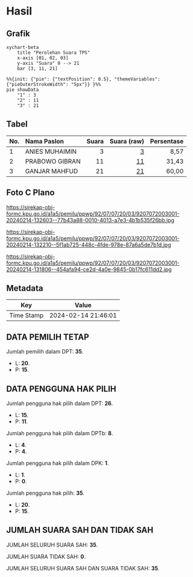 # Hasil

## Grafik

```mermaid
xychart-beta
    title "Perolehan Suara TPS"
    x-axis [01, 02, 03]
    y-axis "Suara" 0 --> 21
    bar [3, 11, 21]
```

```mermaid
%%{init: {"pie": {"textPosition": 0.5}, "themeVariables": {"pieOuterStrokeWidth": "5px"}} }%%
pie showData
    "1" : 3
    "2" : 11
    "3" : 21
```

## Tabel

| No. | Nama Paslon    | Suara | Suara (raw) | Persentase |
|:--- |:-------------- | -----:| -----------:| ----------:|
| 1   | ANIES MUHAIMIN | 3     | [3][p-1]    | 8,57       |
| 2   | PRABOWO GIBRAN | 11    | [11][p-2]   | 31,43      |
| 3   | GANJAR MAHFUD  | 21    | [21][p-3]   | 60,00      |


[p-1]: https://github.com/gigit-pemilu/pemilu-2024-92-papua-barat/blob/main/pilpres/hitung-suara/sub/92-papua-barat/sub/07-teluk-wondama/sub/07-naikere/sub/2003-yabore/sub/001-tps/sub/paslon-1.txt
[p-2]: https://github.com/gigit-pemilu/pemilu-2024-92-papua-barat/blob/main/pilpres/hitung-suara/sub/92-papua-barat/sub/07-teluk-wondama/sub/07-naikere/sub/2003-yabore/sub/001-tps/sub/paslon-2.txt
[p-3]: https://github.com/gigit-pemilu/pemilu-2024-92-papua-barat/blob/main/pilpres/hitung-suara/sub/92-papua-barat/sub/07-teluk-wondama/sub/07-naikere/sub/2003-yabore/sub/001-tps/sub/paslon-3.txt

## Foto C Plano

https://sirekap-obj-formc.kpu.go.id/a1a5/pemilu/ppwp/92/07/07/20/03/9207072003001-20240214-132603--77b43a88-0010-4013-a7e3-4b1b535f26bb.jpg

https://sirekap-obj-formc.kpu.go.id/a1a5/pemilu/ppwp/92/07/07/20/03/9207072003001-20240214-132210--5f1ab725-448c-4fde-978e-87a6a5de7b1d.jpg

https://sirekap-obj-formc.kpu.go.id/a1a5/pemilu/ppwp/92/07/07/20/03/9207072003001-20240214-131806--454afa94-ce2d-4a0e-9845-0b17fc611dd2.jpg


## Metadata

| Key        | Value               |
| ---------- | ------------------- |
| Time Stamp | 2024-02-14 21:46:01 |


## DATA PEMILIH TETAP

Jumlah pemilih dalam DPT: **35**.
 * L: **20**.
 * P: **15**.

## DATA PENGGUNA HAK PILIH

Jumlah pengguna hak pilih dalam DPT: **26**.
 * L: **15**.
 * P: **11**.

Jumlah pengguna hak pilih dalam DPTb: **8**.
 * L: **4**.
 * P: **4**.

Jumlah pengguna hak pilih dalam DPK: **1**.
 * L: **1**.
 * P: **0**.

Jumlah pengguna hak pilih: **35**.
 * L: **20**.
 * P: **15**.

## JUMLAH SUARA SAH DAN TIDAK SAH

JUMLAH SELURUH SUARA SAH: **35**.

JUMLAH SUARA TIDAK SAH: **0**.

JUMLAH SELURUH SUARA SAH DAN SUARA TIDAK SAH: **35**.


